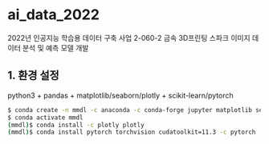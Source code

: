 # ai_data_2022
2022년 인공지능 학습용 데이터 구축 사업 2-060-2 금속 3D프린팅 스파크 이미지 데이터 분석 및 예측 모델 개발


## 1. 환경 설정

python3 + pandas + matplotlib/seaborn/plotly + scikit-learn/pytorch

```bash
$ conda create -n mmdl -c anaconda -c conda-forge jupyter matplotlib seaborn tqdm scipy pandas munch tensorboard scikit-learn
$ conda activate mmdl
(mmdl)$ conda install -c plotly plotly
(mmdl)$ conda install pytorch torchvision cudatoolkit=11.3 -c pytorch
